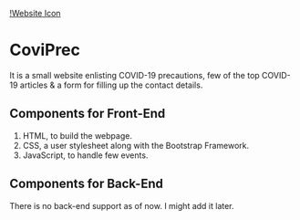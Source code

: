 [!Website Icon](https://github.com/hritamdutta18/covid_prec/blob/main/images/covid%20favicon.png?raw=true) 
# CoviPrec

It is a small website enlisting COVID-19 precautions, few of the top COVID-19 articles & a form for filling up the contact details.

## Components for Front-End

1)  HTML, to build the webpage.
2)  CSS, a user stylesheet along with the Bootstrap Framework.
3)  JavaScript, to handle few events.

## Components for Back-End

There is no back-end support as of now. I might add it later.